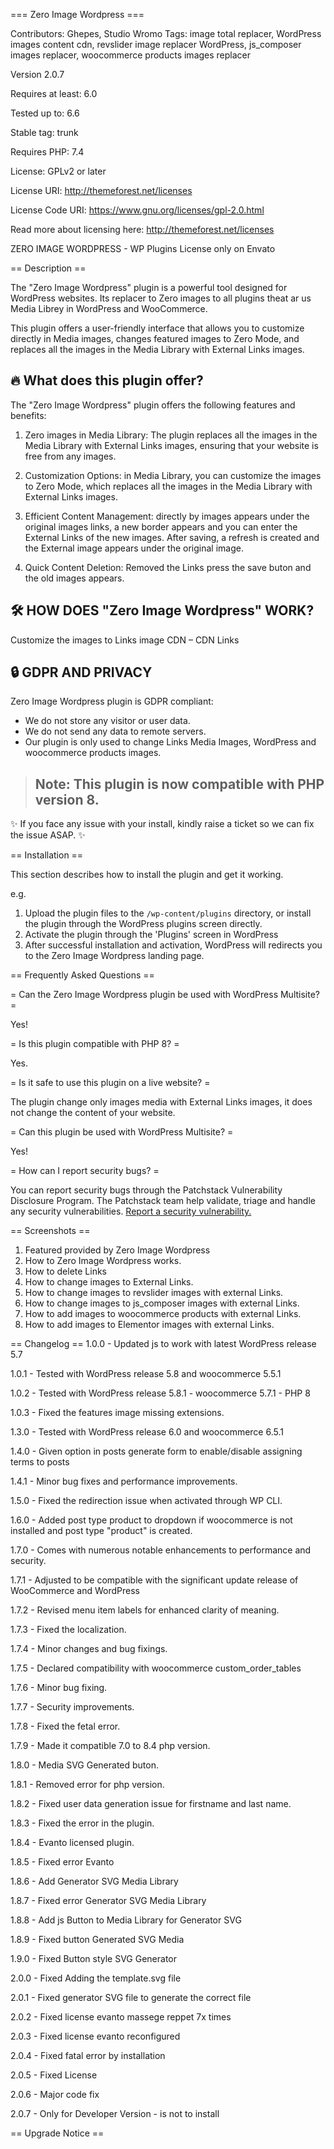 === Zero Image Wordpress ===

Contributors: Ghepes, Studio Wromo
Tags: image total replacer, WordPress images content cdn, revslider image replacer WordPress, js_composer images replacer, woocommerce products images replacer

Version 2.0.7

Requires at least: 6.0

Tested up to: 6.6

Stable tag: trunk

Requires PHP: 7.4

License: GPLv2 or later

License URI: http://themeforest.net/licenses

License Code URI: https://www.gnu.org/licenses/gpl-2.0.html

Read more about licensing here: http://themeforest.net/licenses


ZERO IMAGE WORDPRESS - WP Plugins License only on Envato

== Description ==

The "Zero Image Wordpress" plugin is a powerful tool designed for WordPress websites. Its replacer to Zero images to all plugins theat ar us Media Librey in WordPress and WooCommerce.

This plugin offers a user-friendly interface that allows you to customize directly in Media images, changes featured images to Zero Mode, and replaces all the images in the Media Library with External Links images.


## 🔥 What does this plugin offer?

The "Zero Image Wordpress" plugin offers the following features and benefits:

1) Zero images in Media Library: The plugin replaces all the images in the Media Library with External Links images, ensuring that your website is free from any images.

2) Customization Options: in Media Library, you can customize the images to Zero Mode, which replaces all the images in the Media Library with External Links images.

3) Efficient Content Management: directly by images appears under the original images links, a new border appears and you can enter the External Links of the new images. After saving, a refresh is created and the External image appears under the original image.

4) Quick Content Deletion: Removed the Links press the save buton and the old images appears.


## 🛠️ HOW DOES "Zero Image Wordpress" WORK?
Customize the images to Links image  CDN – CDN Links


## 🔒 GDPR AND PRIVACY
Zero Image Wordpress plugin is GDPR compliant:
- We do not store any visitor or user data.
- We do not send any data to remote servers.
- Our plugin is only used to change Links Media Images, WordPress and woocommerce products images.

> ## Note: This plugin is now compatible with PHP version 8. 

✨ If you face any issue with your install, kindly raise a ticket so we can fix the issue ASAP. ✨

== Installation ==

This section describes how to install the plugin and get it working.

e.g.

1. Upload the plugin files to the `/wp-content/plugins` directory, or install the plugin through the WordPress plugins screen directly.
1. Activate the plugin through the 'Plugins' screen in WordPress
2. After successful installation and activation, WordPress will redirects you to the Zero Image Wordpress landing page. 

== Frequently Asked Questions ==

= Can the Zero Image Wordpress plugin be used with WordPress Multisite? =

Yes!


= Is this plugin compatible with PHP 8? =

Yes.

= Is it safe to use this plugin on a live website? =

The plugin change only images media with External Links images, it does not change the content of your website.

= Can this plugin be used with WordPress Multisite? =

Yes!

= How can I report security bugs? =

You can report security bugs through the Patchstack Vulnerability Disclosure Program. The Patchstack team help validate, triage and handle any security vulnerabilities. [Report a security vulnerability.](https://github.com/ghepes/zero-image-wordpress/security/advisories/new)

== Screenshots ==
1. Featured provided by Zero Image Wordpress
2. How to Zero Image Wordpress works.
3. How to delete Links
4. How to change images to External Links.
5. How to change images to revslider images with external Links.
6. How to change images to js_composer images with external Links.
7. How to add images to woocommerce products with external Links.
8. How to add images to Elementor images with external Links.

== Changelog ==
1.0.0 - Updated js to work with latest WordPress release 5.7 

1.0.1 - Tested with WordPress release 5.8 and woocommerce 5.5.1 

1.0.2 - Tested with WordPress release 5.8.1 - woocommerce 5.7.1 - PHP 8 

1.0.3 - Fixed the features image missing extensions.

1.3.0 - Tested with WordPress release 6.0 and woocommerce 6.5.1

1.4.0 - Given option in posts generate form to enable/disable assigning terms to posts

1.4.1 - Minor bug fixes and performance improvements.

1.5.0 - Fixed the redirection issue when activated through WP CLI.

1.6.0 - Added post type product to dropdown if woocommerce is not installed and post type "product" is created.

1.7.0 - Comes with numerous notable enhancements to performance and security.

1.7.1 - Adjusted to be compatible with the significant update release of WooCommerce and WordPress

1.7.2 - Revised menu item labels for enhanced clarity of meaning.

1.7.3 - Fixed the localization.

1.7.4 - Minor changes and bug fixings.

1.7.5 - Declared compatibility with woocommerce custom_order_tables

1.7.6 - Minor bug fixing.

1.7.7 - Security improvements.

1.7.8 - Fixed the fetal error.

1.7.9 - Made it compatible 7.0 to 8.4 php version.

1.8.0 - Media SVG Generated buton.

1.8.1 - Removed error for php version.

1.8.2 - Fixed user data generation issue for firstname and last name.

1.8.3 - Fixed the error in the plugin.

1.8.4 - Evanto licensed plugin.

1.8.5 - Fixed error Evanto

1.8.6 - Add Generator SVG Media Library

1.8.7 - Fixed error Generator SVG Media Library

1.8.8 - Add js Button to Media Library for Generator SVG

1.8.9 - Fixed button Generated SVG Media

1.9.0 - Fixed Button style SVG Generator

2.0.0 - Fixed Adding the template.svg file

2.0.1 - Fixed generator SVG file to generate the correct file

2.0.2 - Fixed license evanto massege reppet 7x times

2.0.3 - Fixed license evanto reconfigured

2.0.4 - Fixed fatal error by installation

2.0.5 - Fixed License

2.0.6 - Major code fix

2.0.7 - Only for Developer Version - is not to install

== Upgrade Notice ==
